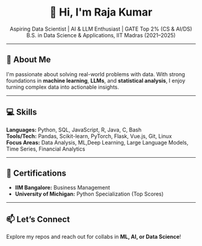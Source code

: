 <h1 align="center">👋 Hi, I'm Raja Kumar</h1>
<p align="center">
  Aspiring Data Scientist | AI & LLM Enthusiast | GATE Top 2% (CS & AI/DS)<br>
  B.S. in Data Science & Applications, IIT Madras (2021–2025)
</p>

---

## 🚀 About Me

I'm passionate about solving real-world problems with data. With strong foundations in **machine learning**, **LLMs**, and **statistical analysis**, I enjoy turning complex data into actionable insights.  

---

## 💻 Skills

**Languages:** Python, SQL, JavaScript, R, Java, C, Bash  
**Tools/Tech:** Pandas, Scikit-learn, PyTorch, Flask, Vue.js, Git, Linux  
**Focus Areas:** Data Analysis, ML,Deep Learning, Large Language Models, Time Series, Financial Analytics  

---

## 🏅 Certifications

- **IIM Bangalore:** Business Management
- **University of Michigan:** Python Specialization (Top Scores)  

---

## 📫 Let’s Connect

Explore my repos and reach out for collabs in **ML, AI, or Data Science**!

